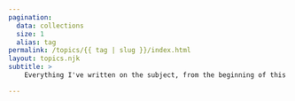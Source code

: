 ```yaml
---
pagination:
  data: collections
  size: 1
  alias: tag
permalink: /topics/{{ tag | slug }}/index.html
layout: topics.njk
subtitle: >
    Everything I've written on the subject, from the beginning of this version of the site.

---
```

